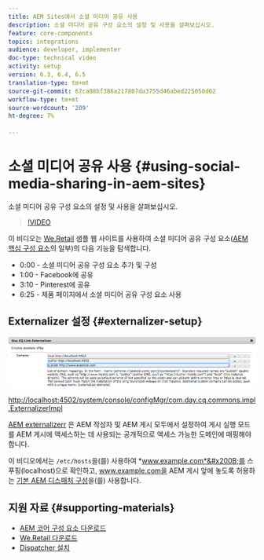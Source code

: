 ```yaml
---
title: AEM Sites에서 소셜 미디어 공유 사용
description: 소셜 미디어 공유 구성 요소의 설정 및 사용을 살펴보십시오.
feature: core-components
topics: integrations
audience: developer, implementer
doc-type: technical video
activity: setup
version: 6.3, 6.4, 6.5
translation-type: tm+mt
source-git-commit: 67ca08bf386a217807da3755d46abed225050d02
workflow-type: tm+mt
source-wordcount: '209'
ht-degree: 7%

---
```



# 소셜 미디어 공유 사용 {#using-social-media-sharing-in-aem-sites}

소셜 미디어 공유 구성 요소의 설정 및 사용을 살펴보십시오.

>[!VIDEO](https://video.tv.adobe.com/v/18897/?quality=9&learn=on)

이 비디오는 [We.Retail](https://github.com/Adobe-Marketing-Cloud/aem-sample-we-retail#weretail) 샘플 웹 사이트를 사용하여 소셜 미디어 공유 구성 요소([AEM 핵심 구성 요소](https://docs.adobe.com/content/help/ko-KR/experience-manager-core-components/using/introduction.html)의 일부)의 다음 기능을 탐색합니다.

* 0:00 - 소셜 미디어 공유 구성 요소 추가 및 구성
* 1:00 - Facebook에 공유
* 3:10 - Pinterest에 공유
* 6:25 - 제품 페이지에서 소셜 미디어 공유 구성 요소 사용

## Externalizer 설정 {#externalizer-setup}

![Day CQ Link Externalizer](assets/externalizer.png)

[http://localhost:4502/system/console/configMgr/com.day.cq.commons.impl.ExternalizerImpl](http://localhost:4502/system/console/configMgr/com.day.cq.commons.impl.ExternalizerImpl)

[AEM externalizerr](https://helpx.adobe.com/experience-manager/6-5/sites/developing/using/externalizer.html) 은 AEM 작성자 및 AEM 게시 모두에서 설정하여 게시 실행 모드를 AEM 게시에 액세스하는 데 사용되는 공개적으로 액세스 가능한 도메인에 매핑해야 합니다.

이 비디오에서는 `/etc/hosts`을(를) 사용하여 *www.example.com*&#x200B;를 스푸핑(localhost)으로 확인하고, www.example.com을 AEM 게시 앞에 놓도록 허용하는 [기본 AEM 디스패처 구성](https://docs.adobe.com/content/help/en/experience-manager-dispatcher/using/getting-started/dispatcher-install.html)을(를) 사용합니다.

## 지원 자료 {#supporting-materials}

* [AEM 코어 구성 요소 다운로드](https://github.com/adobe/aem-core-wcm-components/releases)
* [We.Retail 다운로드](https://github.com/Adobe-Marketing-Cloud/aem-sample-we-retail/releases)
* [Dispatcher 설치](https://docs.adobe.com/content/help/en/experience-manager-dispatcher/using/getting-started/dispatcher-install.html)
